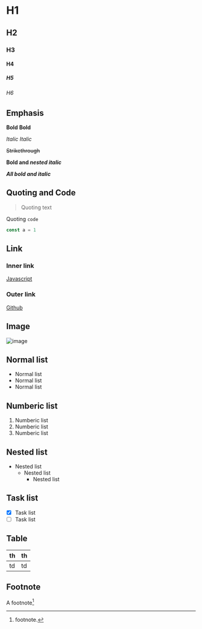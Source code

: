 # H1

## H2

### H3

#### H4

##### H5

###### H6

## Emphasis

**Bold** __Bold__

*Italic* _Italic_

~~Strikethrough~~

**Bold and _nested italic_**

***All bold and italic***

## Quoting and Code

> Quoting text

Quoting `code`

```js
const a = 1
```

## Link

### Inner link

[Javascript](examples/javascript.md)

### Outer link

[Github](https://github.com/slashnotes)

## Image

![image](https://placekitten.com/100/100)

## Normal list

- Normal list
- Normal list
- Normal list

## Numberic list

1. Numberic list
2. Numberic list
3. Numberic list

## Nested list

- Nested list
  - Nested list
    - Nested list

## Task list

- [x] Task list
- [ ] Task list

## Table

| th | th |
| - | :- |
| td | td |

## Footnote

A footnote[^1]

[^1]: footnote.
